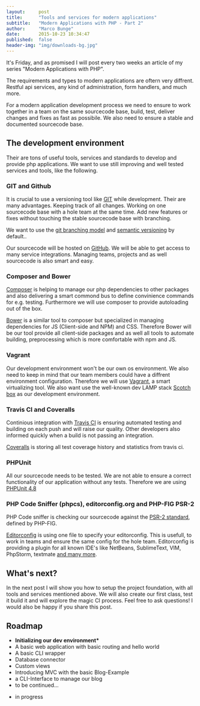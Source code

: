 ```yaml
---
layout:     post
title:      "Tools and services for modern applications"
subtitle:   "Modern Applications with PHP - Part 2"
author:     "Marco Bunge"
date:       2015-10-23 10:34:47
published:  false
header-img: "img/downloads-bg.jpg"
---
```


It's Friday, and as promised I will post every two weeks an article of my series "Modern Applications with PHP".

The requirements and types to modern applications are oftern very diffrent. Restful api
services, any kind of administration, form handlers, and much more.

For a modern application development process we need to ensure to work together in a team on the same sourcecode base, build, test, deliver changes and fixes as fast as possibile. We also need to ensure a stable and documented sourcecode base.

## The development environment

Their are tons of useful tools, services and standards to develop and provide php applications. We want to use still improving and well tested services and tools, like the following.

### GIT and Github

It is crucial to use a versioning tool like <a href="https://git-scm.com/">GIT</a> while development. Their are many advantages. Keeping track of all changes. Working on one sourcecode base with a hole team at the same time. Add new features or fixes without touching the stable sourcecode base with branching.

We want to use the <a href="https://git-scm.com/book/en/v2/Git-Branching-Branching-Workflows" target="_blank">git branching model</a> and <a href="http://semver.org/" target="_blank">semantic versioning</a> by default..

Our sourcecode will be hosted on <a href="https://github.com">GitHub</a>. We will be able to get access to many service integrations. Managing teams, projects and as well sourcecode is also smart and easy.

### Composer and Bower

<a href="https://getcomposer.org/" target="_blank">Composer</a> is helping to manage our php dependencies to other packages and also delivering a smart commond bus to define convinience commands for e.g. testing. Furthermore we will use composer to provide autoloading out of the box. 

<a href="http://bower.io/" target="_blank">Bower</a> is a similar tool to composer but specialized in managing dependencies for JS (Client-side and NPM) and CSS. Therefore Bower will be our tool provide all client-side packages and as well all tools to automate building, preprocessing which is more comfortable with npm and JS.

### Vagrant

Our development environment won't be our own os environment. We also need to keep in mind that our team members could have a diffrent environment configuration. Therefore we will use <a href="https://www.vagrantup.com/" target="_blank">Vagrant</a>, a smart virtualizing tool. We also want use the well-known dev LAMP stack <a href="https://box.scotch.io/" target="_blank">Scotch box</a> as our development environment.

### Travis CI and Coveralls

Continious integration with <a href="https://travis-ci.org/" target="_blank">Travis CI</a> is ensuring automated testing and building on each push and will raise our quality. Other developers also informed quickly when a build is not passing an integration.

<a href="https://coveralls.io/" target="_blank">Coveralls</a> is storing all test coverage history and statistics from travis ci.

### PHPUnit

All our sourcecode needs to be tested. We are not able to ensure a correct functionality of our application without any tests. Therefore we are using <a href="https://phpunit.de/" target="_blank">PHPUnit 4.8</a>


### PHP Code Sniffer (phpcs), editorconfig.org and PHP-FIG PSR-2

PHP Code sniffer is checking our sourcecode against the <a href="http://www.php-fig.org/psr/psr-2/" target="_blank">PSR-2 standard</a>, defined by PHP-FIG.

<a href="http://editorconfig.org/">Editorconfig</a> is using one file to specify your editorconfig. This is usefull, to work in teams and ensure the same config for the hole team. Editorconfig is providing a plugin for all known IDE's like NetBeans, SublimeText, VIM, PhpStorm, textmate <a href="http://editorconfig.org/#download" target="_blank">and many more</a>.

## What's next?

In the next post I will show you how to setup the project foundation, with all tools and services mentioned above. We will also create our first class, test it build it and will explore the magic CI process.  Feel free to ask questions! I would also be happy if you share this post.

## Roadmap

 - __Initializing our dev environment*__
 - A basic web application with basic routing and hello world
 - A basic CLI wrapper
 - Database connector
 - Custom views
 - Introducing MVC with the basic Blog-Example
 - a CLI-Interface to manage our blog
 - to be continued...

* in progress
